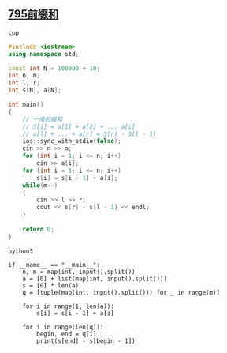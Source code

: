 [795前缀和](https://www.acwing.com/problem/content/797/) 
---

```cpp```
```cpp
#include <iostream>
using namespace std;

const int N = 100000 + 10;
int n, m;
int l, r;
int s[N], a[N];

int main()
{
    // 一维前缀和
    // S[i] = a[1] + a[2] + ... a[i]
    // a[l] + ... + a[r] = S[r] - S[l - 1] 
    ios::sync_with_stdio(false);
    cin >> n >> m;
    for (int i = 1; i <= n; i++)
        cin >> a[i];
    for (int i = 1; i <= n; i++)
        s[i] = s[i - 1] + a[i];
    while(m--)
    {
        cin >> l >> r;
        cout << s[r] - s[l - 1] << endl;
    }
    
    return 0;
}
```
```python3```
```python3
if __name__ == "__main__":
    n, m = map(int, input().split())
    a = [0] + list(map(int, input().split()))
    s = [0] * len(a)
    q = [tuple(map(int, input().split())) for _ in range(m)]
    
    for i in range(1, len(a)):
        s[i] = s[i - 1] + a[i]
    
    for i in range(len(q)):
        begin, end = q[i]
        print(s[end] - s[begin - 1])
```

